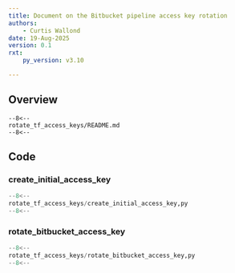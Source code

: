 ```yaml
---
title: Document on the Bitbucket pipeline access key rotation
authors:
    - Curtis Wallond
date: 19-Aug-2025
version: 0.1
rxt:
    py_version: v3.10

---
```


## Overview

```text
--8<--
rotate_tf_access_keys/README.md
--8<--
```

## Code

### create_initial_access_key

```python
--8<--
rotate_tf_access_keys/create_initial_access_key,py
--8<--
```

### rotate_bitbucket_access_key

```python
--8<--
rotate_tf_access_keys/rotate_bitbucket_access_key,py
--8<--
```
